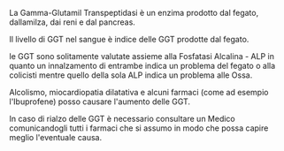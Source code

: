La Gamma-Glutamil Transpeptidasi è un enzima prodotto dal fegato, dallamilza, dai reni e dal pancreas.

Il livello di GGT nel sangue è indice delle GGT prodotte dal fegato. 

le GGT sono solitamente valutate assieme alla Fosfatasi Alcalina - ALP in quanto un innalzamento di entrambe indica un problema del fegato o alla colicisti mentre quello della sola ALP indica un problema alle Ossa. 

Alcolismo, miocardiopatia dilatativa e alcuni farmaci (come ad esempio l'Ibuprofene) posso causare l'aumento delle GGT. 

In caso di rialzo delle GGT è necessario consultare un Medico comunicandogli tutti i farmaci che si assumo in modo che possa capire meglio l'eventuale causa.